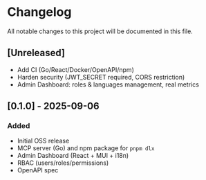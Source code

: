 # Changelog

All notable changes to this project will be documented in this file.

## [Unreleased]

- Add CI (Go/React/Docker/OpenAPI/npm)
- Harden security (JWT_SECRET required, CORS restriction)
- Admin Dashboard: roles & languages management, real metrics

## [0.1.0] - 2025-09-06

### Added

- Initial OSS release
- MCP server (Go) and npm package for `pnpm dlx`
- Admin Dashboard (React + MUI + i18n)
- RBAC (users/roles/permissions)
- OpenAPI spec
